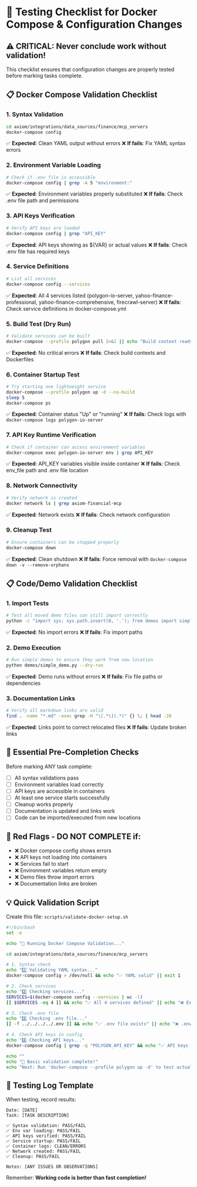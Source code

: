 # 🧪 Testing Checklist for Docker Compose & Configuration Changes

## ⚠️ CRITICAL: Never conclude work without validation!

This checklist ensures that configuration changes are properly tested before marking tasks complete.

## 📋 Docker Compose Validation Checklist

### 1. **Syntax Validation**
```bash
cd axiom/integrations/data_sources/finance/mcp_servers
docker-compose config
```
✅ **Expected**: Clean YAML output without errors
❌ **If fails**: Fix YAML syntax errors

### 2. **Environment Variable Loading**
```bash
# Check if .env file is accessible
docker-compose config | grep -A 5 "environment:"
```
✅ **Expected**: Environment variables properly substituted
❌ **If fails**: Check .env file path and permissions

### 3. **API Keys Verification**
```bash
# Verify API keys are loaded
docker-compose config | grep "API_KEY"
```
✅ **Expected**: API keys showing as ${VAR} or actual values
❌ **If fails**: Check .env file has required keys

### 4. **Service Definitions**
```bash
# List all services
docker-compose config --services
```
✅ **Expected**: All 4 services listed (polygon-io-server, yahoo-finance-professional, yahoo-finance-comprehensive, firecrawl-server)
❌ **If fails**: Check service definitions in docker-compose.yml

### 5. **Build Test (Dry Run)**
```bash
# Validate services can be built
docker-compose --profile polygon pull 2>&1 || echo "Build context ready"
```
✅ **Expected**: No critical errors
❌ **If fails**: Check build contexts and Dockerfiles

### 6. **Container Startup Test**
```bash
# Try starting one lightweight service
docker-compose --profile polygon up -d --no-build
sleep 5
docker-compose ps
```
✅ **Expected**: Container status "Up" or "running"
❌ **If fails**: Check logs with `docker-compose logs polygon-io-server`

### 7. **API Key Runtime Verification**
```bash
# Check if container can access environment variables
docker-compose exec polygon-io-server env | grep API_KEY
```
✅ **Expected**: API_KEY variables visible inside container
❌ **If fails**: Check env_file path and .env file location

### 8. **Network Connectivity**
```bash
# Verify network is created
docker network ls | grep axiom-financial-mcp
```
✅ **Expected**: Network exists
❌ **If fails**: Check network configuration

### 9. **Cleanup Test**
```bash
# Ensure containers can be stopped properly
docker-compose down
```
✅ **Expected**: Clean shutdown
❌ **If fails**: Force removal with `docker-compose down -v --remove-orphans`

## 📋 Code/Demo Validation Checklist

### 1. **Import Tests**
```bash
# Test all moved demo files can still import correctly
python -c "import sys; sys.path.insert(0, '.'); from demos import simple_demo"
```
✅ **Expected**: No import errors
❌ **If fails**: Fix import paths

### 2. **Demo Execution**
```bash
# Run simple demos to ensure they work from new location
python demos/simple_demo.py --dry-run
```
✅ **Expected**: Demo runs without errors
❌ **If fails**: Fix file paths or dependencies

### 3. **Documentation Links**
```bash
# Verify all markdown links are valid
find . -name "*.md" -exec grep -H "\[.*\](.*)" {} \; | head -20
```
✅ **Expected**: Links point to correct relocated files
❌ **If fails**: Update broken links

## 🎯 Essential Pre-Completion Checks

Before marking ANY task complete:

- [ ] All syntax validations pass
- [ ] Environment variables load correctly
- [ ] API keys are accessible in containers
- [ ] At least one service starts successfully
- [ ] Cleanup works properly
- [ ] Documentation is updated and links work
- [ ] Code can be imported/executed from new locations

## 🚨 Red Flags - DO NOT COMPLETE if:

- ❌ Docker compose config shows errors
- ❌ API keys not loading into containers
- ❌ Services fail to start
- ❌ Environment variables return empty
- ❌ Demo files throw import errors
- ❌ Documentation links are broken

## 💡 Quick Validation Script

Create this file: `scripts/validate-docker-setup.sh`
```bash
#!/bin/bash
set -e

echo "🧪 Running Docker Compose Validation..."

cd axiom/integrations/data_sources/finance/mcp_servers

# 1. Syntax check
echo "1️⃣ Validating YAML syntax..."
docker-compose config > /dev/null && echo "✅ YAML valid" || exit 1

# 2. Check services
echo "2️⃣ Checking services..."
SERVICES=$(docker-compose config --services | wc -l)
[[ $SERVICES -eq 4 ]] && echo "✅ All 4 services defined" || echo "❌ Expected 4 services, found $SERVICES"

# 3. Check .env file
echo "3️⃣ Checking .env file..."
[[ -f ../../../../.env ]] && echo "✅ .env file exists" || echo "❌ .env file not found"

# 4. Check API keys in config
echo "4️⃣ Checking API keys..."
docker-compose config | grep -q "POLYGON_API_KEY" && echo "✅ API keys configured" || echo "❌ API keys missing"

echo ""
echo "🎉 Basic validation complete!"
echo "Next: Run 'docker-compose --profile polygon up -d' to test actual container startup"
```

## 📝 Testing Log Template

When testing, record results:
```
Date: [DATE]
Task: [TASK DESCRIPTION]

✅ Syntax validation: PASS/FAIL
✅ Env var loading: PASS/FAIL  
✅ API keys verified: PASS/FAIL
✅ Service startup: PASS/FAIL
✅ Container logs: CLEAN/ERRORS
✅ Network created: PASS/FAIL
✅ Cleanup: PASS/FAIL

Notes: [ANY ISSUES OR OBSERVATIONS]
```

Remember: **Working code is better than fast completion!**